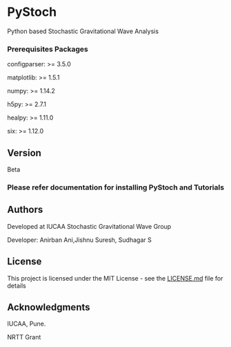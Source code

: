 # PyStoch
Python based Stochastic Gravitational Wave Analysis

### Prerequisites Packages

configparser: >= 3.5.0

matplotlib:   >= 1.5.1

numpy:        >= 1.14.2

h5py:         >= 2.7.1

healpy:       >= 1.11.0

six:          >= 1.12.0 


## Version 
Beta

### Please refer documentation for installing PyStoch and Tutorials

## Authors

Developed at IUCAA Stochastic Gravitational Wave Group

Developer: Anirban Ani,Jishnu Suresh, Sudhagar S

## License

This project is licensed under the MIT License - see the [LICENSE.md](LICENSE.md) file for details

## Acknowledgments

IUCAA, Pune.

NRTT Grant